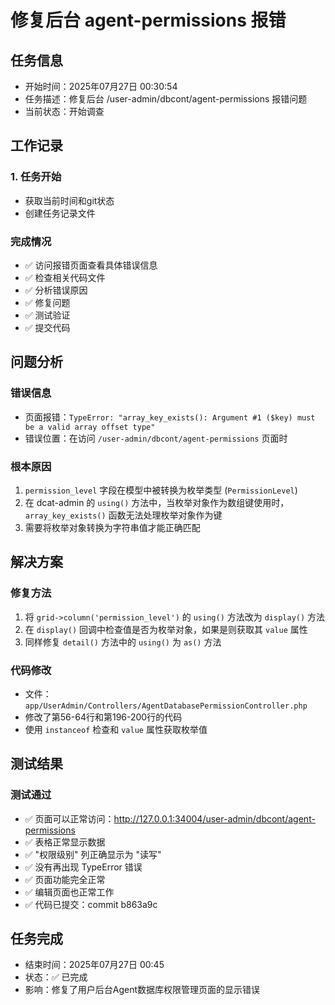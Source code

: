 # 修复后台 agent-permissions 报错

## 任务信息
- 开始时间：2025年07月27日 00:30:54
- 任务描述：修复后台 /user-admin/dbcont/agent-permissions 报错问题
- 当前状态：开始调查

## 工作记录

### 1. 任务开始
- 获取当前时间和git状态
- 创建任务记录文件

### 完成情况
- ✅ 访问报错页面查看具体错误信息
- ✅ 检查相关代码文件
- ✅ 分析错误原因
- ✅ 修复问题
- ✅ 测试验证
- ✅ 提交代码

## 问题分析

### 错误信息
- 页面报错：`TypeError: "array_key_exists(): Argument #1 ($key) must be a valid array offset type"`
- 错误位置：在访问 `/user-admin/dbcont/agent-permissions` 页面时

### 根本原因
1. `permission_level` 字段在模型中被转换为枚举类型 (`PermissionLevel`)
2. 在 dcat-admin 的 `using()` 方法中，当枚举对象作为数组键使用时，`array_key_exists()` 函数无法处理枚举对象作为键
3. 需要将枚举对象转换为字符串值才能正确匹配

## 解决方案

### 修复方法
1. 将 `grid->column('permission_level')` 的 `using()` 方法改为 `display()` 方法
2. 在 `display()` 回调中检查值是否为枚举对象，如果是则获取其 `value` 属性
3. 同样修复 `detail()` 方法中的 `using()` 为 `as()` 方法

### 代码修改
- 文件：`app/UserAdmin/Controllers/AgentDatabasePermissionController.php`
- 修改了第56-64行和第196-200行的代码
- 使用 `instanceof` 检查和 `value` 属性获取枚举值

## 测试结果

### 测试通过
- ✅ 页面可以正常访问：http://127.0.0.1:34004/user-admin/dbcont/agent-permissions
- ✅ 表格正常显示数据
- ✅ "权限级别" 列正确显示为 "读写"
- ✅ 没有再出现 TypeError 错误
- ✅ 页面功能完全正常
- ✅ 编辑页面也正常工作
- ✅ 代码已提交：commit b863a9c

## 任务完成
- 结束时间：2025年07月27日 00:45
- 状态：✅ 已完成
- 影响：修复了用户后台Agent数据库权限管理页面的显示错误

